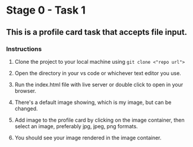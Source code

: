 # Stage 0 - Task 1

## This is a profile card task that accepts file input.

### Instructions

1. Clone the project to your local machine using
   `git clone <"repo url">`

2. Open the directory in your vs code or whichever text editor you use.

3. Run the index.html file with live server or double click to open in your browser.

4. There's a default image showing, which is my image, but can be changed.

5. Add image to the profile card by clicking on the image container, then select an image, preferably jpg, jpeg, png formats.

6. You should see your image rendered in the image container.
